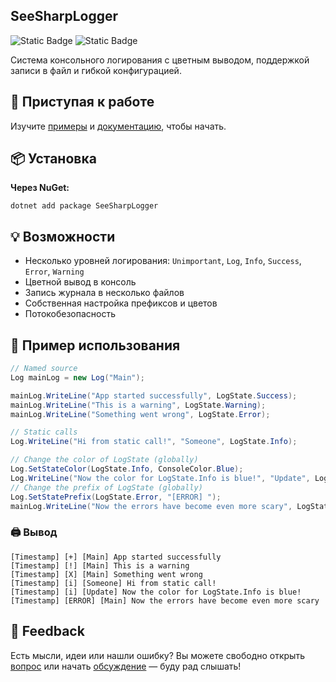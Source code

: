 
## SeeSharpLogger

![Static Badge](https://img.shields.io/badge/language-C%23-%2305a630?style=for-the-badge) ![Static Badge](https://img.shields.io/badge/.NET-6.0%2C%207.0%2C%208.0-%23c62ce8?style=for-the-badge)

Система консольного логирования с цветным выводом, поддержкой записи в файл и гибкой конфигурацией.

## 🚀 Приступая к работе

Изучите [примеры](https://github.com/antoha1834/SeeSharpLogger/tree/main/examples) и [документацию](https://github.com/antoha1834/SeeSharpLogger/tree/main/docs), чтобы начать.

## 📦 Установка

**Через NuGet:**
```
dotnet add package SeeSharpLogger
```

## 💡 Возможности

- Несколько уровней логирования: `Unimportant`, `Log`, `Info`, `Success`, `Error`, `Warning`
- Цветной вывод в консоль
- Запись журнала в несколько файлов
- Собственная настройка префиксов и цветов
- Потокобезопасность

## 🧪 Пример использования

```csharp
// Named source
Log mainLog = new Log("Main");

mainLog.WriteLine("App started successfully", LogState.Success);
mainLog.WriteLine("This is a warning", LogState.Warning);
mainLog.WriteLine("Something went wrong", LogState.Error);

// Static calls
Log.WriteLine("Hi from static call!", "Someone", LogState.Info);

// Change the color of LogState (globally)
Log.SetStateColor(LogState.Info, ConsoleColor.Blue);
Log.WriteLine("Now the color for LogState.Info is blue!", "Update", LogState.Info);
// Change the prefix of LogState (globally)
Log.SetStatePrefix(LogState.Error, "[ERROR] ");
mainLog.WriteLine("Now the errors have become even more scary", LogState.Error);
```

### 🖨️ Вывод

```
[Timestamp] [+] [Main] App started successfully  
[Timestamp] [!] [Main] This is a warning  
[Timestamp] [X] [Main] Something went wrong  
[Timestamp] [i] [Someone] Hi from static call!  
[Timestamp] [i] [Update] Now the color for LogState.Info is blue!  
[Timestamp] [ERROR] [Main] Now the errors have become even more scary
```

## 💬 Feedback
Есть мысли, идеи или нашли ошибку?
Вы можете свободно открыть [вопрос](https://github.com/antoha1834/SeeSharpLogger/issues) или начать [обсуждение](https://github.com/antoha1834/SeeSharpLogger/discussions) — буду рад слышать!
